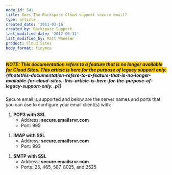```yaml
---
node_id: 541
title: Does The Rackspace Cloud support secure email?
type: article
created_date: '2011-03-16'
created_by: Rackspace Support
last_modified_date: '2012-06-11'
last_modified_by: Matt Wheeler
product: Cloud Sites
body_format: tinymce
---
```


##### <span style="background-color: #ffcc00;">NOTE: *This documentation refers to a feature that is no longer available for Cloud Sites.  This article is here for the purpose of legacy support only.*</span> {#notethis-documentation-refers-to-a-feature-that-is-no-longer-available-for-cloud-sites.-this-article-is-here-for-the-purpose-of-legacy-support-only. .p1}



Secure email is supported and below are the server names and ports that
you can use to configure your email client(s) with:

1.  **POP3 with SSL**
    -   Address: **secure.emailsrvr.com**
    -   Port: 995

<!-- -->

1.  **IMAP with SSL**
    -   Address: **secure.emailsrvr.com**
    -   Port: 993

<!-- -->

1.  **SMTP with SSL**
    -   Address: **secure.emailsrvr.com**
    -   Ports: 25, 465, 587, 8025, and 2525



